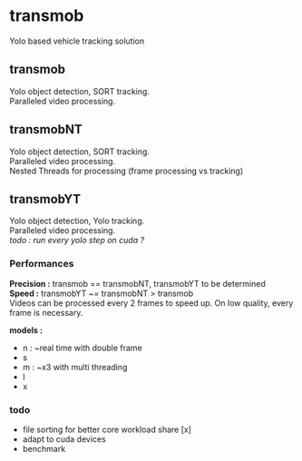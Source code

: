 # transmob
Yolo based vehicle tracking solution

## transmob

Yolo object detection, SORT tracking.\
Paralleled video processing.

## transmobNT

Yolo object detection, SORT tracking.\
Paralleled video processing.\
Nested Threads for processing (frame processing vs tracking)

## transmobYT

Yolo object detection, Yolo tracking.\
Paralleled video processing.\
*todo : run every yolo step on cuda ?*

### Performances
**Precision :** transmob == transmobNT, transmobYT to be determined\
**Speed :** transmobYT ~= transmobNT > transmob \
Videos can be processed every 2 frames to speed up. On low quality, every frame is necessary.

**models :**
- n : ~real time with double frame
- s
- m : ~x3 with multi threading
- l
- x

### todo
- file sorting for better core workload share [x]
- adapt to cuda devices
- benchmark
